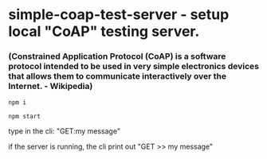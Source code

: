 # simple-coap-test-server - setup local "CoAP" testing server.
### (Constrained Application Protocol (CoAP) is a software protocol intended to be used in very simple electronics devices that allows them to communicate interactively over the Internet. - Wikipedia)


```npm i```

```npm start```

type in the cli: "GET:my message"

if the server is running, the cli print out "GET >> my message"
